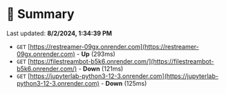 # 📖 Summary
Last updated: **8/2/2024, 1:34:39 PM**

- `GET` [https://restreamer-09gx.onrender.com](https://restreamer-09gx.onrender.com) - **Up** (293ms)
- `GET` [https://filestreambot-b5k6.onrender.com/](https://filestreambot-b5k6.onrender.com/) - **Down** (121ms)
- `GET` [https://jupyterlab-python3-12-3.onrender.com](https://jupyterlab-python3-12-3.onrender.com) - **Down** (125ms)
